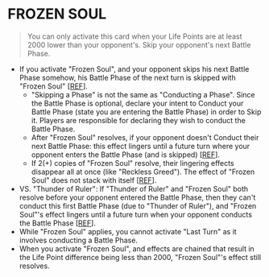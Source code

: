 # FROZEN SOUL

> You can only activate this card when your Life Points are at least 2000 lower than your opponent's. Skip your opponent's next Battle Phase.

*   If you activate "Frozen Soul", and your opponent skips his next Battle Phase somehow, his Battle Phase of the next turn is skipped with "Frozen Soul" \[[REF](https://www.pojo.biz/board/showpost.php?p=5706059&postcount=6)\].
    *   "Skipping a Phase" is not the same as "Conducting a Phase". Since the Battle Phase is optional, declare your intent to Conduct your Battle Phase (state you are entering the Battle Phase) in order to Skip it. Players are responsible for declaring they wish to conduct the Battle Phase.
    *   After "Frozen Soul" resolves, if your opponent doesn't Conduct their next Battle Phase: this effect lingers until a future turn where your opponent enters the Battle Phase (and is skipped) \[[REF](https://www.pojo.biz/board/showthread.php?t=888376)\].
    *   If 2(+) copies of "Frozen Soul" resolve, their lingering effects disappear all at once (like "Reckless Greed"). The effect of "Frozen Soul" does not stack with itself \[[REF](https://www.pojo.biz/board/showpost.php?p=19501802&postcount=5)\].
*   VS. "Thunder of Ruler": If "Thunder of Ruler" and "Frozen Soul" both resolve before your opponent entered the Battle Phase, then they can't conduct this first Battle Phase (due to "Thunder of Ruler"), and "Frozen Soul"'s effect lingers until a future turn when your opponent conducts the Battle Phase \[[REF](https://www.pojo.biz/board/showthread.php?t=1053373)\].
*   While "Frozen Soul" applies, you cannot activate "Last Turn" as it involves conducting a Battle Phase.
*   When you activate "Frozen Soul", and effects are chained that result in the Life Point difference being less than 2000, "Frozen Soul"'s effect still resolves.
